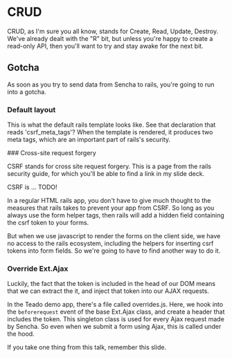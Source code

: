 # CRUD

CRUD, as I'm sure you all know, stands for Create, Read, Update, Destroy. We've already dealt with the "R" bit, but unless you're happy to create a read-only API, then you'll want to try and stay awake for the next bit.

## Gotcha

As soon as you try to send data from Sencha to rails, you're going to run into a gotcha.

### Default layout

This is what the default rails template looks like. See that declaration that reads 'csrf_meta_tags'? When the template is rendered, it produces two meta tags, which are an important part of rails's security.

### Cross-site request forgery

CSRF stands for cross site request forgery. This is a page from the rails security guide, for which you'll be able to find a link in my slide deck.

CSRF is ... TODO!

In a regular HTML rails app, you don't have to give much thought to the measures that rails takes to prevent your app from CSRF. So long as you always use the form helper tags, then rails will add a hidden field containing the csrf token to your forms.

But when we use javascript to render the forms on the client side, we have no access to the rails ecosystem, including the helpers for inserting csrf tokens into form fields. So we're going to have to find another way to do it.

### Override Ext.Ajax

Luckily, the fact that the token is included in the head of our DOM means that we can extract the it, and inject that token into our AJAX requests.

In the Teado demo app, there's a file called overrides.js. Here, we hook into the `beforerequest` event of the base Ext.Ajax class, and create a header that includes the token. This singleton class is used for every Ajax request made by Sencha. So even when we submit a form using Ajax, this is called under the hood.

If you take one thing from this talk, remember this slide.
